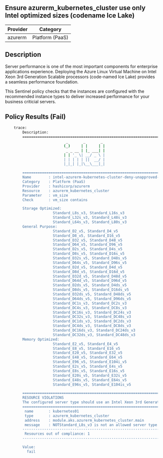 ## Ensure azurerm_kubernetes_cluster use only Intel optimized sizes (codename Ice Lake)

| Provider            | Category                 |
|---------------------|--------------------------|
| azurerm             | Platform (PaaS)          |

## Description

Server performance is one of the most important components for enterprise applications experience. Deploying the Azure Linux Virtual Machine on Intel Xeon 3rd Generation Scalable processors (code-named Ice Lake) provides a seamless performance foundation.

This Sentinel policy checks that the instances are configured with the recommended instance types to deliver increased performance for your business criticial servers.

## Policy Results (Fail)

```bash
    trace:
        Description:
        ========================================================================
                            _       _       _
                           (_)     | |     | |
                            _ _ __ | |_ ___| |
                           | | '_ \| __/ _ \ |
                           | | | | | ||  __/ |
                           |_|_| |_|\__\___|_|

        ========================================================================
        Name        : intel-azurerm-kubernetes-cluster-deny-unapproved-instance-types.sentinel
        Category    : Platform (PaaS)
        Provider    : hashicorp/azurerm
        Resource    : azurerm_kubernetes_cluster
        Parameter   : vm_size
        Check       : vm_size contains

        Storage Optimized:
                      Standard_L8s_v3, Standard_L16s_v3
                      Standard_L32s_v3, Standard_L48s_v3
                      Standard_L64s_v3, Standard_L80s_v3
        General Purpose:
                      Standard_D2_v5, Standard_D4_v5
                      Standard_D8_v5, Standard_D16_v5
                      Standard_D32_v5, Standard_D48_v5
                      Standard_D64_v5, Standard_D96_v5
                      Standard_D2s_v5, Standard_D4s_v5
                      Standard_D8s_v5, Standard_D16s_v5
                      Standard_D32s_v5, Standard_D48s_v5
                      Standard_D64s_v5, Standard_D96s_v5
                      Standard_D2d_v5, Standard_D4d_v5
                      Standard_D8d_v5, Standard_D16d_v5
                      Standard_D32d_v5, Standard_D48d_v5
                      Standard_D64d_v5, Standard_D96d_v5
                      Standard_D2ds_v5, Standard_D4ds_v5
                      Standard_D8ds_v5, Standard_D16ds_v5
                      Standard_D32ds_v5, Standard_D48ds_v5
                      Standard_D64ds_v5, Standard_D96ds_v5
                      Standard_DC1s_v3, Standard_DC2s_v3
                      Standard_DC4s_v3, Standard_DC8s_v3
                      Standard_DC16s_v3, Standard_DC24s_v3
                      Standard_DC32s_v3, Standard_DC48s_v3
                      Standard_DC1ds_v3, Standard_DC2ds_v3
                      Standard_DC4ds_v3, Standard_DC8ds_v3
                      Standard_DC16ds_v3, Standard_DC24ds_v3
                      Standard_DC32ds_v3, Standard_DC48ds_v3
        Memory Optimized:
                      Standard_E2_v5, Standard_E4_v5
                      Standard_E8_v5, Standard_E16_v5
                      Standard_E20_v5, Standard_E32_v5
                      Standard_E48_v5, Standard_E64_v5
                      Standard_E96_v5, Standard_E104i_v5
                      Standard_E2s_v5, Standard_E4s_v5
                      Standard_E8s_v5, Standard_E16s_v5
                      Standard_E20s_v5, Standard_E32s_v5
                      Standard_E48s_v5, Standard_E64s_v5
                      Standard_E96s_v5, Standard_E104is_v5

        ========================================================================
        RESOURCE VIOLATIONS
        The configured server type should use an Intel Xeon 3rd Generation Scalable processor (code-named Ice Lake)
        ========================================================================
         name       : kubernetes01
         type       : azurerm_kubernetes_cluster
         address    : module.aks.azurerm_kubernetes_cluster.main
         message    : NOTStandard_L8s_v3 is not an allowed server type.
        ------------------------------------------------------------------------
         Resources out of compliance: 1
        ------------------------------------------------------------------------

        Value:
          fail
```

